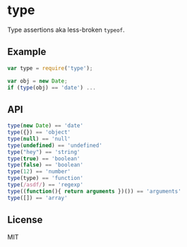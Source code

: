 
# type

  Type assertions aka less-broken `typeof`.

## Example

```js
var type = require('type');

var obj = new Date;
if (type(obj) == 'date') ...
```

## API

```js
type(new Date) == 'date'
type({}) == 'object'
type(null) == 'null'
type(undefined) == 'undefined'
type("hey") == 'string'
type(true) == 'boolean'
type(false) == 'boolean'
type(12) == 'number'
type(type) == 'function'
type(/asdf/) == 'regexp'
type((function(){ return arguments })()) == 'arguments'
type([]) == 'array'
```

## License

  MIT